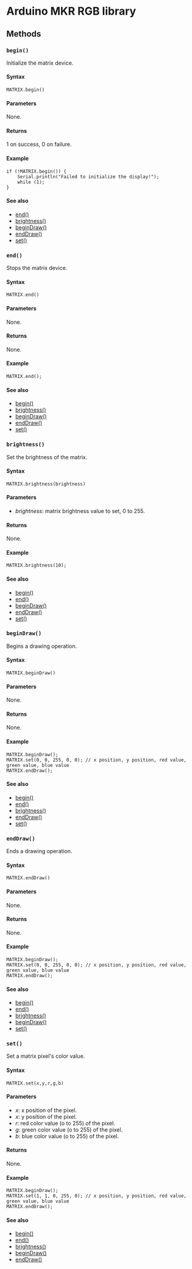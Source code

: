 # Arduino MKR RGB library

## Methods

### `begin()`

Initialize the matrix device. 

#### Syntax 

```
MATRIX.begin()
```

#### Parameters

None.

#### Returns

1 on success, 0 on failure.

#### Example

```
if (!MATRIX.begin()) {
    Serial.println("Failed to initialize the display!");
    while (1);
}
```

#### See also

* [end()](#end)
* [brightness()](#brightness)
* [beginDraw()](#begindraw)
* [endDraw()](#enddraw)
* [set()](#set)

### `end()`

Stops the matrix device.

#### Syntax 

```
MATRIX.end()
```

#### Parameters

None.

#### Returns

None.

#### Example

```
MATRIX.end();
```

#### See also

* [begin()](#begin)
* [brightness()](#brightness)
* [beginDraw()](#begindraw)
* [endDraw()](#enddraw)
* [set()](#set)

### `brightness()`

Set the brightness of the matrix. 

#### Syntax 

```
MATRIX.brightness(brightness) 
```

#### Parameters

* _brightness_: matrix brightness value to set, 0 to 255.

#### Returns

None.

#### Example

```
MATRIX.brightness(10);
```

#### See also

* [begin()](#begin)
* [end()](#end)
* [beginDraw()](#begindraw)
* [endDraw()](#enddraw)
* [set()](#set)

### `beginDraw()`

Begins a drawing operation. 

#### Syntax 

```
MATRIX.beginDraw()
```

#### Parameters

None.

#### Returns

None.

#### Example

```
MATRIX.beginDraw();
MATRIX.set(0, 0, 255, 0, 0); // x position, y position, red value, green value, blue value
MATRIX.endDraw();
```

#### See also

* [begin()](#begin)
* [end()](#end)
* [brightness()](#brightness)
* [endDraw()](#enddraw)
* [set()](#set)

### `endDraw()`

Ends a drawing operation.

#### Syntax 

```
MATRIX.endDraw()
```

#### Parameters

None.

#### Returns

None.

#### Example

```
MATRIX.beginDraw();
MATRIX.set(0, 0, 255, 0, 0); // x position, y position, red value, green value, blue value
MATRIX.endDraw();
```

#### See also

* [begin()](#begin)
* [end()](#end)
* [brightness()](#brightness)
* [beginDraw()](#begindraw)
* [set()](#set)

### `set()`

Set a matrix pixel's color value.

#### Syntax 

```
MATRIX.set(x,y,r,g,b) 
```

#### Parameters

* _x_: x position of the pixel.
* _x_: y position of the pixel.
* _r_: red color value (o to 255) of the pixel.
* _g_: green color value (o to 255) of the pixel.
* _b_: blue color value (o to 255) of the pixel.

#### Returns

None.

#### Example

```
MATRIX.beginDraw();
MATRIX.set(1, 1, 0, 255, 0); // x position, y position, red value, green value, blue value
MATRIX.endDraw();
```

#### See also

* [begin()](#begin)
* [end()](#end)
* [brightness()](#brightness)
* [beginDraw()](#begindraw)
* [endDraw()](#enddraw)